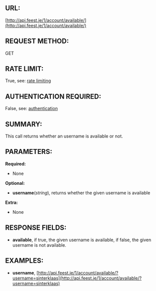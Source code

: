 URL:
----
[http://api.feest.je/1/account/available/](http://api.feest.je/1/account/available/)

REQUEST METHOD:
---------------
GET

RATE LIMIT:
-----------
True, see: [rate limiting](parts/rate-limiting.md)

AUTHENTICATION REQUIRED:
------------------------
False, see: [authentication](<link naar authenticationpagina>)

SUMMARY:
--------
This call returns whether an username is available or not.

PARAMETERS:
-----------

**Required:**

 - None

**Optional:**

 - **username**(*string*), returns whether the given username is available

**Extra:**

 - None

RESPONSE FIELDS:
----------------

 - **available**, if true, the given username is available, if false, the given username is not available.


EXAMPLES:
---------
 - **username**, [http://api.feest.je/1/account/available/?username=sinterklaas](http://api.feest.je/1/account/available/?username=sinterklaas)